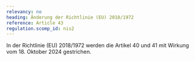 ```yaml
---
relevancy: no
heading: Änderung der Richtlinie (EU) 2018/1972
reference: Article 43
regulation.scomp_id: nis2
---
```


In der Richtlinie (EU) 2018/1972 werden die Artikel 40 und 41 mit Wirkung vom 18. Oktober 2024 gestrichen.
